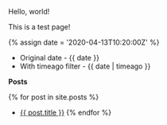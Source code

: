 ---
---

Hello, world!

This is a test page!

{% assign date = '2020-04-13T10:20:00Z' %}

- Original date - {{ date }}
- With timeago filter - {{ date | timeago }}

**Posts**

{% for post in site.posts %}
* <a href="{{ post.url }}">{{ post.title }}</a>
{% endfor %}
